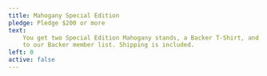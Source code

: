 ```yaml
---
title: Mahogany Special Edition
pledge: Pledge $200 or more
text:
    You get two Special Edition Mahogany stands, a Backer T-Shirt, and a personal thank you. You’ll be added
    to our Backer member list. Shipping is included.
left: 0
active: false
---
```

